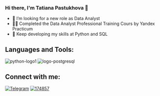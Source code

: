 ### Hi there, I'm Tatiana Pastukhova 👋

- 🔎 I’m looking for a new role as Data Analyst
- 👩‍🎓 Completed the Data Analyst Professional Training Cours by Yandex Practicum
- 🌱 Keep developing my skills at Python and SQL

## Languages and Tools:
![python-logo1](https://github.com/nottdzr/nottdzr/assets/141838739/63d1d1b3-3c60-433c-b94b-b70ab0564eff)
![logo-postgresql](https://github.com/nottdzr/nottdzr/assets/141838739/bb28f420-e5cd-46d0-ae3a-4cf393c2cf5a)


## Connect with me:
<a href="https://t.me/Nottdzr">![Telegram](https://github.com/nottdzr/nottdzr/assets/141838739/a006bc0a-e622-4821-b781-3116041bb7b5)</a>
[![174857](https://github.com/nottdzr/nottdzr/assets/141838739/82f17a4a-9f67-403c-9ef3-7399dc4ae593)
](https://www.linkedin.com/in/tatiana-pastukhova-5044aa233/)
<!--
**nottdzr/nottdzr** is a ✨ _special_ ✨ repository because its `README.md` (this file) appears on your GitHub profile.
-->
